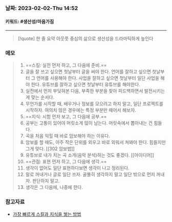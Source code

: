 ### 날짜:   2023-02-02-Thu 14:52
#### 키워드: #생산성/마음가짐 
-----
>[!quote] 한 줄 요약
>아웃풋 중심의 삶으로 생산성을 드라마틱하게 높인다

### 메모

>1. ==스킬: 실전 먼저 하고, 그 다음에 준비.==
>	1. 글을 잘 쓰고 싶으면 첫날부터 글을 써야 한다. 언어를 잘하고 싶으면 첫날부터 그 언어를 사용해야 한다. 사업을 잘하고 싶으면 첫날부터 일단 사업을 해야 한다. 유튜브를 잘하고 싶으면 첫날부터 유튜브를 해야한다.
>	2. 실전에서 먼저 부딪혀본 다음, 부족한 부분을 찾아 피드백하면서 발전시키는 게 맞는 순서다.
>	3. 무언가를 시작할 때, 배우거나 정보를 모으려고 하지 말고, 일단 프로젝트를 시작하자. 여의치 않은 경우에는 특정 부분만 떼어서 해보자. 
>2. ==지식: 시험 먼저 보고, 그 다음에 공부.==
>	1. 공부는 고통이 있어야 머릿소게 많이 남는다. 머릿속에서 뽑아내는 건 힘들다.
>	2. 곡을 처음 익힐 때 바로 암보해야 하는 이유다.
>	3. 암보를 할 때도, 아주 작은 단위를 외우고 바로 외워서 쳐봐야 한다. 힘들지만 그게 맞다. [[302 암보법]]
>	4. 유튜브로 내가 치는 곡 소개(음악 분석)하는 것도 좋겠다. [[아이디어]]
>3. ==관점: 표현 먼저 하고, 그 다음에 생각.==
>	1. 생각이 없어도 일단 표현하다보면 생각이 나고 정리된다.
>	2. 말로 꺼내거나 글로 일단 쓰자. 골똘히 생각하지 말고 일단 밖으로 먼저 꺼내자. 판단하지 말고.
>	3. 생각은 그 다음에, 나중에 한다.

### 참고자료
- [가장 빠르게 스킬과 지식을 쌓는 방법](https://brunch.co.kr/@bumgeunsong/148)
